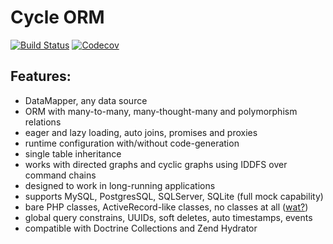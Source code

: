 # Cycle ORM
[![Build Status](https://travis-ci.org/wolfy-j/treap.svg?branch=master)](https://travis-ci.org/wolfy-j/treap)
[![Codecov](https://codecov.io/gh/wolfy-j/treap/graph/badge.svg)](https://codecov.io/gh/wolfy-j/treap)

Features:
---------
- DataMapper, any data source
- ORM with many-to-many, many-thought-many and polymorphism relations
- eager and lazy loading, auto joins, promises and proxies
- runtime configuration with/without code-generation
- single table inheritance
- works with directed graphs and cyclic graphs using IDDFS over command chains
- designed to work in long-running applications
- supports MySQL, PostgresSQL, SQLServer, SQLite (full mock capability)
- bare PHP classes, ActiveRecord-like classes, no classes at all ([wat?](tests/Cycle/Classless))
- global query constrains, UUIDs, soft deletes, auto timestamps, events
- compatible with Doctrine Collections and Zend Hydrator
